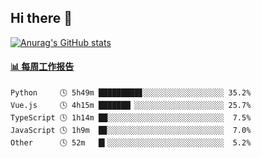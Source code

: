 ## Hi there 👋

[![Anurag's GitHub stats](https://github-readme-stats-orilights.vercel.app/api?username=orilights)](https://github.com/anuraghazra/github-readme-stats)

<!--
**OriLight152/OriLight152** is a ✨ _special_ ✨ repository because its `README.md` (this file) appears on your GitHub profile.

Here are some ideas to get you started:

- 🔭 I’m currently working on ...
- 🌱 I’m currently learning ...
- 👯 I’m looking to collaborate on ...
- 🤔 I’m looking for help with ...
- 💬 Ask me about ...
- 📫 How to reach me: ...
- 😄 Pronouns: ...
- ⚡ Fun fact: ...
-->

<!-- waka-box start -->
#### <a href="https://gist.github.com/92c8d5b388768c10efcba86e82b7c4fb" target="_blank">📊 每周工作报告</a>
```text
Python     🕓 5h49m █████████▊░░░░░░░░░░░░░░░░░░ 35.2%
Vue.js     🕓 4h15m ███████▏░░░░░░░░░░░░░░░░░░░░ 25.7%
TypeScript 🕓 1h14m ██░░░░░░░░░░░░░░░░░░░░░░░░░░  7.5%
JavaScript 🕓 1h9m  █▉░░░░░░░░░░░░░░░░░░░░░░░░░░  7.0%
Other      🕓 52m   █▍░░░░░░░░░░░░░░░░░░░░░░░░░░  5.2%
```
<!-- Powered by https://github.com/journey-ad/waka-box-go . -->
<!-- waka-box end -->
